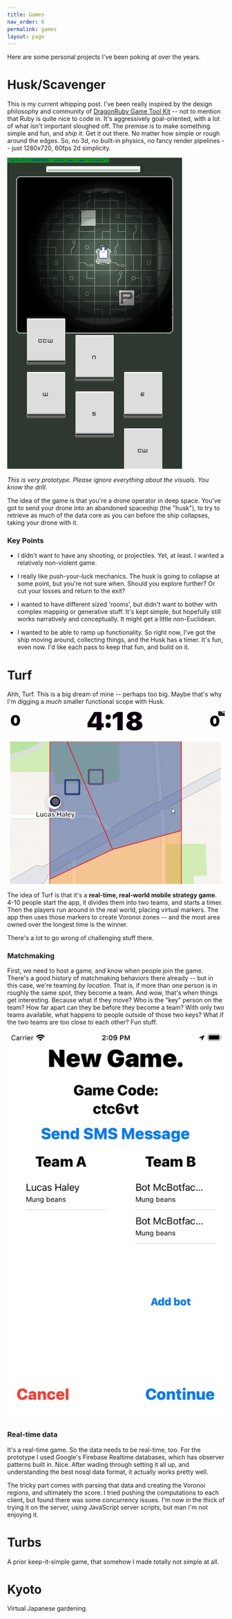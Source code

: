 ```yaml
---
title: Games
nav_order: 6
permalink: games
layout: page
---
```

Here are some personal projects I've been poking at over the years.

# Husk/Scavenger

This is my current whipping post. I've been really inspired by the design philosophy and community of [DragonRuby Game Tool Kit](https://dragonruby.org/) -- not to mention that Ruby is quite nice to code in. It's aggressively goal-oriented, with a lot of what isn't important sloughed off. The premise is to make something simple and fun, and _ship it_. Get it out there. No matter how simple or rough around the edges. So, no 3d, no built-in physics, no fancy render pipelines -- just 1280x720, 60fps 2d simplicity.

![](/uploads/husk_screenshot_01.png)

_This is very prototype. Please ignore everything about the visuals. You know the drill._

The idea of the game is that you're a drone operator in deep space. You've got to send your drone into an abandoned spaceship (the "husk"), to try to retrieve as much of the data core as you can before the ship collapses, taking your drone with it.

### Key Points

*   I didn't want to have any shooting, or projectiles. Yet, at least. I wanted a relatively non-violent game.
    
*   I really like push-your-luck mechanics. The husk is going to collapse at some point, but you're not sure when. Should you explore further? Or cut your losses and return to the exit?
    
*   I wanted to have different sized 'rooms', but didn't want to bother with complex mapping or generative stuff. It's kept simple, but hopefully still works narratively and conceptually. It might get a little non-Euclidean.
    
*   I wanted to be able to ramp up functionality. So right now, I've got the ship moving around, collecting things, and the Husk has a timer. It's fun, even now. I'd like each pass to keep that fun, and build on it.
    

# Turf

Ahh, Turf. This is a big dream of mine -- perhaps too big. Maybe that's why I'm digging a _much_ smaller functional scope with Husk.

![](/uploads/Turf_01.png)

The idea of Turf is that it's a **real-time, real-world mobile strategy game**. 4-10 people start the app, it divides them into two teams, and starts a timer. Then the players run around in the real world, placing virtual markers. The app then uses those markers to create Voronoi zones -- and the most area owned over the longest time is the winner.

There's a lot to go wrong of challenging stuff there.

### Matchmaking

First, we need to host a game, and know when people join the game. There's a good history of matchmaking behaviors there already -- but in this case, we're teaming _by location_. That is, if more than one person is in roughly the same spot, they become a team. And wow, that's when things get interesting. Because what if they move? Who is the "key" person on the team? How far apart can they be before they become a team? With only two teams available, what happens to people outside of those two keys? What if the two teams are too close to each other? Fun stuff.

![](/uploads/Turf_01.jpg)

### Real-time data

It's a real-time game. So the data needs to be real-time, too. For the prototype I used Google's Firebase Realtime databases, which has observer patterns built in. Nice. After wading through setting it all up, and understanding the best nosql data format, it actually works pretty well.

The tricky part comes with parsing that data and creating the Voronoi regions, and ultimately the score. I tried pushing the computations to each client, but found there was some concurrency issues. I'm now in the thick of trying it on the server, using JavaScript server scripts, but man I'm not enjoying it.

# Turbs

A prior keep-it-simple game, that somehow I made totally not simple at all.

# Kyoto

Virtual Japanese gardening.